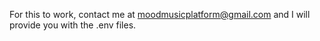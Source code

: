 For this to work, contact me at moodmusicplatform@gmail.com and I will provide you with the .env files.

